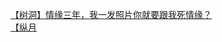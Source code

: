 [【树洞】情缘三年，我一发照片你就要跟我死情缘？](http://tieba.baidu.com/p/3420266223?see_lz=1&pn=)   
[【纵月](http://tieba.baidu.com/p/3420404879?see_lz=1&pn=)   
